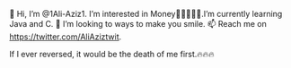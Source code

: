  👋 Hi, I’m @1Ali-Aziz1. I’m interested in Money🤑🤑🤑🤑🤑.I’m currently learning Java and C. 💞️ I’m looking to ways to make you smile. 📫 Reach me on https://twitter.com/AliAziztwit.

If I ever reversed, it would be the death of me first.🔥🔥🔥
